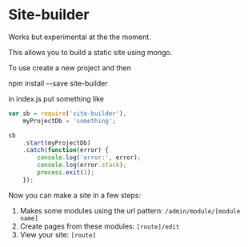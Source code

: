 # Site-builder

Works but experimental at the the moment.
        
This allows you to build a static site using mongo.
        
To use create a new project and then
        
npm install --save site-builder
        
in index.js put something like
        
```javascript
var sb = require('site-builder'),
    myProjectDb = 'something';

sb
    .start(myProjectDb)
    .catch(function(error) {
        console.log('error:', error);
        console.log(error.stack);
        process.exit(1);
    });
```            

Now you can make a site in a few steps:

1. Makes some modules using the url pattern: `/admin/module/[module name]`
1. Create pages from these modules: `[route]/edit`
1. View your site: `[route]`
   